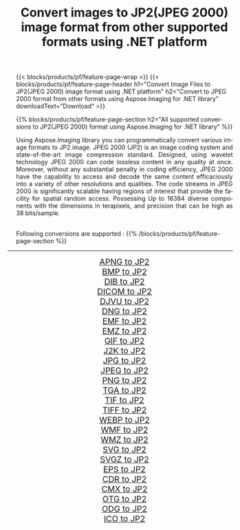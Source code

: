 ﻿---
title: Convert images to JP2(JPEG 2000) image format from other supported formats using .NET platform 
weight: 3920
url: /net/conversion/to/jp2/ 
lang: en
langdirlevel: 2
locales: zh-hans,ja,it,ru,de,es,fr,nl,id,lt,pl,pt,vi,tr,ko,zh-hant,ar,hi,th,sv,cs,uk,he
description: Using Aspose.Imaging for .NET library it is easy to convert to JP2(JPEG 2000) from other supported image formats
---

{{< blocks/products/pf/feature-page-wrap >}}
{{< blocks/products/pf/feature-page-header h1="Convert Image Files to JP2(JPEG 2000) image format using .NET platform" h2="Convert to JPEG 2000 format from other formats using Aspose.Imaging for .NET library" downloadText="Download" >}}


{{% blocks/products/pf/feature-page-section  h2="All supported conversions to JP2(JPEG 2000) format using Aspose.Imaging for .NET library" %}}
<p align=justify>Using Aspose.Imaging library you can programmatically convert various image formats to JP2 image. JPEG 2000 (JP2) is an image coding system and state-of-the-art image compression standard. Designed, using wavelet technology JPEG 2000 can code lossless content in any quality at once. Moreover, without any substantial penalty in coding efficiency, JPEG 2000 have the capability to access and decode the same content efficaciously into a variety of other resolutions and qualities. The code streams in JPEG 2000 is significantly scalable having regions of interest that provide the facility for spatial random access. Possessing Up to 16384 diverse components with the dimensions in terapixels, and precision that can be high as 38 bits/sample.</p>
<br/>
Following conversions are supported :
{{% /blocks/products/pf/feature-page-section %}}
<div class="container-fluid productfamilypage bg-gray">
    <div class="convertypes bg-gray agp-content section">
        <div class="container">
		<hr style="margin-left:-20px;"/>
		<div class="row other-converters" style="gap: 10px;font-size: 19px;text-align:center;">
		    <div class='col-md-2 other-converter remove-lp remove-rp'><a href="/imaging/net/conversion/apng-to-jp2/" style="padding:15px;">APNG to JP2</a></div>
<div class='col-md-2 other-converter remove-lp remove-rp'><a href="/imaging/net/conversion/bmp-to-jp2/" style="padding:15px;">BMP to JP2</a></div>
<div class='col-md-2 other-converter remove-lp remove-rp'><a href="/imaging/net/conversion/dib-to-jp2/" style="padding:15px;">DIB to JP2</a></div>
<div class='col-md-2 other-converter remove-lp remove-rp'><a href="/imaging/net/conversion/dicom-to-jp2/" style="padding:15px;">DICOM to JP2</a></div>
<div class='col-md-2 other-converter remove-lp remove-rp'><a href="/imaging/net/conversion/djvu-to-jp2/" style="padding:15px;">DJVU to JP2</a></div>
<div class='col-md-2 other-converter remove-lp remove-rp'><a href="/imaging/net/conversion/dng-to-jp2/" style="padding:15px;">DNG to JP2</a></div>
<div class='col-md-2 other-converter remove-lp remove-rp'><a href="/imaging/net/conversion/emf-to-jp2/" style="padding:15px;">EMF to JP2</a></div>
<div class='col-md-2 other-converter remove-lp remove-rp'><a href="/imaging/net/conversion/emz-to-jp2/" style="padding:15px;">EMZ to JP2</a></div>
<div class='col-md-2 other-converter remove-lp remove-rp'><a href="/imaging/net/conversion/gif-to-jp2/" style="padding:15px;">GIF to JP2</a></div>
<div class='col-md-2 other-converter remove-lp remove-rp'><a href="/imaging/net/conversion/j2k-to-jp2/" style="padding:15px;">J2K to JP2</a></div>
<div class='col-md-2 other-converter remove-lp remove-rp'><a href="/imaging/net/conversion/jpg-to-jp2/" style="padding:15px;">JPG to JP2</a></div>
<div class='col-md-2 other-converter remove-lp remove-rp'><a href="/imaging/net/conversion/jpeg-to-jp2/" style="padding:15px;">JPEG to JP2</a></div>
<div class='col-md-2 other-converter remove-lp remove-rp'><a href="/imaging/net/conversion/png-to-jp2/" style="padding:15px;">PNG to JP2</a></div>
<div class='col-md-2 other-converter remove-lp remove-rp'><a href="/imaging/net/conversion/tga-to-jp2/" style="padding:15px;">TGA to JP2</a></div>
<div class='col-md-2 other-converter remove-lp remove-rp'><a href="/imaging/net/conversion/tif-to-jp2/" style="padding:15px;">TIF to JP2</a></div>
<div class='col-md-2 other-converter remove-lp remove-rp'><a href="/imaging/net/conversion/tiff-to-jp2/" style="padding:15px;">TIFF to JP2</a></div>
<div class='col-md-2 other-converter remove-lp remove-rp'><a href="/imaging/net/conversion/webp-to-jp2/" style="padding:15px;">WEBP to JP2</a></div>
<div class='col-md-2 other-converter remove-lp remove-rp'><a href="/imaging/net/conversion/wmf-to-jp2/" style="padding:15px;">WMF to JP2</a></div>
<div class='col-md-2 other-converter remove-lp remove-rp'><a href="/imaging/net/conversion/wmz-to-jp2/" style="padding:15px;">WMZ to JP2</a></div>
<div class='col-md-2 other-converter remove-lp remove-rp'><a href="/imaging/net/conversion/svg-to-jp2/" style="padding:15px;">SVG to JP2</a></div>
<div class='col-md-2 other-converter remove-lp remove-rp'><a href="/imaging/net/conversion/svgz-to-jp2/" style="padding:15px;">SVGZ to JP2</a></div>
<div class='col-md-2 other-converter remove-lp remove-rp'><a href="/imaging/net/conversion/eps-to-jp2/" style="padding:15px;">EPS to JP2</a></div>
<div class='col-md-2 other-converter remove-lp remove-rp'><a href="/imaging/net/conversion/cdr-to-jp2/" style="padding:15px;">CDR to JP2</a></div>
<div class='col-md-2 other-converter remove-lp remove-rp'><a href="/imaging/net/conversion/cmx-to-jp2/" style="padding:15px;">CMX to JP2</a></div>
<div class='col-md-2 other-converter remove-lp remove-rp'><a href="/imaging/net/conversion/otg-to-jp2/" style="padding:15px;">OTG to JP2</a></div>
<div class='col-md-2 other-converter remove-lp remove-rp'><a href="/imaging/net/conversion/odg-to-jp2/" style="padding:15px;">ODG to JP2</a></div>
<div class='col-md-2 other-converter remove-lp remove-rp'><a href="/imaging/net/conversion/ico-to-jp2/" style="padding:15px;">ICO to JP2</a></div>
                </div>
        </div>
    </div>
</div>
<br/>

